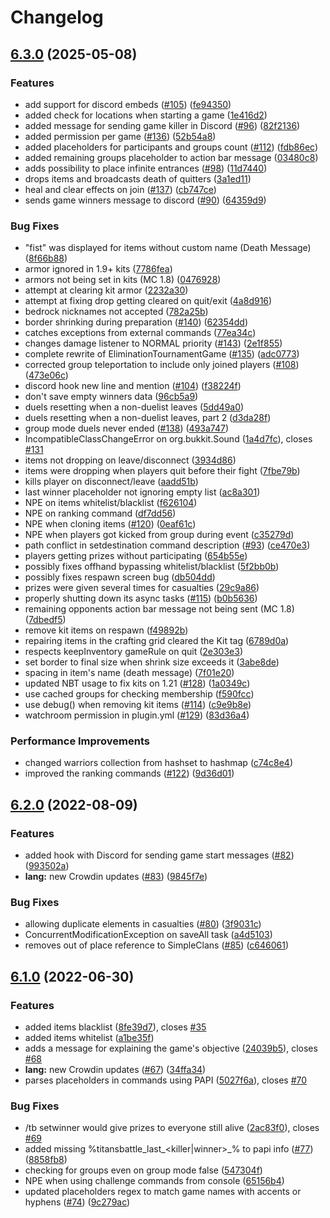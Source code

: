 # Changelog

## [6.3.0](https://github.com/RoinujNosde/TitansBattle/compare/v6.2.0...v6.3.0) (2025-05-08)


### Features

* add support for discord embeds ([#105](https://github.com/RoinujNosde/TitansBattle/issues/105)) ([fe94350](https://github.com/RoinujNosde/TitansBattle/commit/fe94350e0ddc2f6d35372d71a1c1954ea2a79da3))
* added check for locations when starting a game ([1e416d2](https://github.com/RoinujNosde/TitansBattle/commit/1e416d2ab561bb2b8f7b527ddbecd0afbe8d6f4b))
* added message for sending game killer in Discord ([#96](https://github.com/RoinujNosde/TitansBattle/issues/96)) ([82f2136](https://github.com/RoinujNosde/TitansBattle/commit/82f2136b65169c4a378d765767786b51c0a5e958))
* added permission per game ([#136](https://github.com/RoinujNosde/TitansBattle/issues/136)) ([52b54a8](https://github.com/RoinujNosde/TitansBattle/commit/52b54a8521402a1b3d394de558e44ee400ad5f3b))
* added placeholders for participants and groups count ([#112](https://github.com/RoinujNosde/TitansBattle/issues/112)) ([fdb86ec](https://github.com/RoinujNosde/TitansBattle/commit/fdb86ec96bfd86120d1b940896033a8b11d2d769))
* added remaining groups placeholder to action bar message ([03480c8](https://github.com/RoinujNosde/TitansBattle/commit/03480c80206f80ec0c8434098b2e6bb8cec3347a))
* adds possibility to place infinite entrances ([#98](https://github.com/RoinujNosde/TitansBattle/issues/98)) ([11d7440](https://github.com/RoinujNosde/TitansBattle/commit/11d7440bab9c8e851c87317930723324a59823f7))
* drops items and broadcasts death of quitters ([3a1ed11](https://github.com/RoinujNosde/TitansBattle/commit/3a1ed116755aee25e445fe8f06e5c5299249d4fd))
* heal and clear effects on join ([#137](https://github.com/RoinujNosde/TitansBattle/issues/137)) ([cb747ce](https://github.com/RoinujNosde/TitansBattle/commit/cb747cec2e1ea5a5809a2f413b6041f30a44812b))
* sends game winners message to discord ([#90](https://github.com/RoinujNosde/TitansBattle/issues/90)) ([64359d9](https://github.com/RoinujNosde/TitansBattle/commit/64359d91f58dbde09e7232095e6ffb370346fd76))


### Bug Fixes

* "fist" was displayed for items without custom name (Death Message) ([8f66b88](https://github.com/RoinujNosde/TitansBattle/commit/8f66b88a205a875d2ced16039bc19f44ac20d19f))
* armor ignored in 1.9+ kits ([7786fea](https://github.com/RoinujNosde/TitansBattle/commit/7786fea2c9b6ebd2ee585cdc516e384b2a543390))
* armors not being set in kits (MC 1.8) ([0476928](https://github.com/RoinujNosde/TitansBattle/commit/04769285eec60df0676e23da41437292ce4ee5a7))
* attempt at clearing kit armor ([2232a30](https://github.com/RoinujNosde/TitansBattle/commit/2232a302583ce12e39ae56ee4280ffff30666d3c))
* attempt at fixing drop getting cleared on quit/exit ([4a8d916](https://github.com/RoinujNosde/TitansBattle/commit/4a8d9168f37f9a2088e78dedb82a06e224186fe8))
* bedrock nicknames not accepted ([782a25b](https://github.com/RoinujNosde/TitansBattle/commit/782a25b9b7d74ed1f506d4381269d630bd16f156))
* border shrinking during preparation ([#140](https://github.com/RoinujNosde/TitansBattle/issues/140)) ([62354dd](https://github.com/RoinujNosde/TitansBattle/commit/62354dda05591ecceee75d22d60f11cfefa7d87c))
* catches exceptions from external commands ([77ea34c](https://github.com/RoinujNosde/TitansBattle/commit/77ea34ce52a9b79371026920a02db25accbfbfbb))
* changes damage listener to NORMAL priority ([#143](https://github.com/RoinujNosde/TitansBattle/issues/143)) ([2e1f855](https://github.com/RoinujNosde/TitansBattle/commit/2e1f855616aca41a936045c2353e07639b8d592b))
* complete rewrite of EliminationTournamentGame ([#135](https://github.com/RoinujNosde/TitansBattle/issues/135)) ([adc0773](https://github.com/RoinujNosde/TitansBattle/commit/adc0773ecde4f3802ee548f1f7d6dddcd6fa72ad))
* corrected group teleportation to include only joined players ([#108](https://github.com/RoinujNosde/TitansBattle/issues/108)) ([473e06c](https://github.com/RoinujNosde/TitansBattle/commit/473e06c1f35251360b36a86e4260d69395956505))
* discord hook new line and mention ([#104](https://github.com/RoinujNosde/TitansBattle/issues/104)) ([f38224f](https://github.com/RoinujNosde/TitansBattle/commit/f38224feb9e8b40d99aab9d03aaa7522351accb8))
* don't save empty winners data ([96cb5a9](https://github.com/RoinujNosde/TitansBattle/commit/96cb5a9c5445045924b1c6852eb6490972636929))
* duels resetting when a non-duelist leaves ([5dd49a0](https://github.com/RoinujNosde/TitansBattle/commit/5dd49a0d4fabd42e80ce3a3ea13966486c799d35))
* duels resetting when a non-duelist leaves, part 2 ([d3da28f](https://github.com/RoinujNosde/TitansBattle/commit/d3da28fc9fc73f05d40eb5e6430db9bdd6b1b435))
* group mode duels never ended ([#138](https://github.com/RoinujNosde/TitansBattle/issues/138)) ([493a747](https://github.com/RoinujNosde/TitansBattle/commit/493a7475c1be50cbdd7c15a0589c464bb480226c))
* IncompatibleClassChangeError on org.bukkit.Sound ([1a4d7fc](https://github.com/RoinujNosde/TitansBattle/commit/1a4d7fc6e9503d2552649abdd2fac9e5ac6662a7)), closes [#131](https://github.com/RoinujNosde/TitansBattle/issues/131)
* items not dropping on leave/disconnect ([3934d86](https://github.com/RoinujNosde/TitansBattle/commit/3934d86cdfccb9777b7059beddae555f1590be15))
* items were dropping when players quit before their fight ([7fbe79b](https://github.com/RoinujNosde/TitansBattle/commit/7fbe79b0c8539d8058cd8b6bc25a1956307ea981))
* kills player on disconnect/leave ([aadd51b](https://github.com/RoinujNosde/TitansBattle/commit/aadd51bcc507ace1d57e3877c2fd4d0fbdc651fc))
* last winner placeholder not ignoring empty list ([ac8a301](https://github.com/RoinujNosde/TitansBattle/commit/ac8a301f4bc93d97445e6aba5067d0ee0800b98a))
* NPE on items whitelist/blacklist ([f626104](https://github.com/RoinujNosde/TitansBattle/commit/f62610418e602a6e8a646c25771f5ac7565f206a))
* NPE on ranking command ([df7dd56](https://github.com/RoinujNosde/TitansBattle/commit/df7dd56edce54c8083284ed0d67648d1b3dbd415))
* NPE when cloning items ([#120](https://github.com/RoinujNosde/TitansBattle/issues/120)) ([0eaf61c](https://github.com/RoinujNosde/TitansBattle/commit/0eaf61cf6ee0448d1409ea07914dc3640798c0b6))
* NPE when players got kicked from group during event ([c35279d](https://github.com/RoinujNosde/TitansBattle/commit/c35279de55b44955f7041ae7eae67eee0e88051a))
* path conflict in setdestination command description ([#93](https://github.com/RoinujNosde/TitansBattle/issues/93)) ([ce470e3](https://github.com/RoinujNosde/TitansBattle/commit/ce470e3062dc6d87344e9ddb1a7d5fba561c6341))
* players getting prizes without participating ([654b55e](https://github.com/RoinujNosde/TitansBattle/commit/654b55e0628b11bcca627364bd6c4d721926e15f))
* possibly fixes offhand bypassing whitelist/blacklist ([5f2bb0b](https://github.com/RoinujNosde/TitansBattle/commit/5f2bb0b06036e8094aaf3e686f66eb3806a2e327))
* possibly fixes respawn screen bug ([db504dd](https://github.com/RoinujNosde/TitansBattle/commit/db504dd6baf3e9d9bb1ea937056e38bf3337fadb))
* prizes were given several times for casualties ([29c9a86](https://github.com/RoinujNosde/TitansBattle/commit/29c9a8662d8c35b2f9496e8a0a1843f70561bb8a))
* properly shutting down its async tasks ([#115](https://github.com/RoinujNosde/TitansBattle/issues/115)) ([b0b5636](https://github.com/RoinujNosde/TitansBattle/commit/b0b5636cd279618d7c63514b8ece8e29f16749dd))
* remaining opponents action bar message not being sent (MC 1.8) ([7dbedf5](https://github.com/RoinujNosde/TitansBattle/commit/7dbedf5ca21544309e8a29188d9a5782586a88a6))
* remove kit items on respawn ([f49892b](https://github.com/RoinujNosde/TitansBattle/commit/f49892b75dee4c868beae95845731cdf41ab2049))
* repairing items in the crafting grid cleared the Kit tag ([6789d0a](https://github.com/RoinujNosde/TitansBattle/commit/6789d0ab33dad0f8d202d8ffd2f1d6858d66c1fd))
* respects keepInventory gameRule on quit ([2e303e3](https://github.com/RoinujNosde/TitansBattle/commit/2e303e32fe48a3a05eab37c5009125b56ff69f69))
* set border to final size when shrink size exceeds it ([3abe8de](https://github.com/RoinujNosde/TitansBattle/commit/3abe8de4da1db2badd16aabc1da0839c31300485))
* spacing in item's name (death message) ([7f01e20](https://github.com/RoinujNosde/TitansBattle/commit/7f01e20dbf5422b248c599be88a7e2a7603a26f4))
* updated NBT usage to fix kits on 1.21 ([#128](https://github.com/RoinujNosde/TitansBattle/issues/128)) ([1a0349c](https://github.com/RoinujNosde/TitansBattle/commit/1a0349c8b3b099da4292859598a760f0a0c88596))
* use cached groups for checking membership ([f590fcc](https://github.com/RoinujNosde/TitansBattle/commit/f590fcc8354901f7ff49aaf02e6c9339a1b7e156))
* use debug() when removing kit items ([#114](https://github.com/RoinujNosde/TitansBattle/issues/114)) ([c9e9b8e](https://github.com/RoinujNosde/TitansBattle/commit/c9e9b8e531978e674af96c407bbf56704f11c9d4))
* watchroom permission in plugin.yml ([#129](https://github.com/RoinujNosde/TitansBattle/issues/129)) ([83d36a4](https://github.com/RoinujNosde/TitansBattle/commit/83d36a4ac2a503c93346e85b305c9c9cc23eb7b7))


### Performance Improvements

* changed warriors collection from hashset to hashmap ([c74c8e4](https://github.com/RoinujNosde/TitansBattle/commit/c74c8e4e28bcbb81a8d40d2d52cee9d809099016))
* improved the ranking commands ([#122](https://github.com/RoinujNosde/TitansBattle/issues/122)) ([9d36d01](https://github.com/RoinujNosde/TitansBattle/commit/9d36d011fae18144c1a96c656540bd193bd571b3))

## [6.2.0](https://github.com/RoinujNosde/TitansBattle/compare/v6.1.0...v6.2.0) (2022-08-09)


### Features

* added hook with Discord for sending game start messages  ([#82](https://github.com/RoinujNosde/TitansBattle/issues/82)) ([993502a](https://github.com/RoinujNosde/TitansBattle/commit/993502a7f4797d59cda1f8240c865353dd7132c7))
* **lang:** new Crowdin updates ([#83](https://github.com/RoinujNosde/TitansBattle/issues/83)) ([9845f7e](https://github.com/RoinujNosde/TitansBattle/commit/9845f7e671276e5ca1bf7c10fd63284e33f07463))


### Bug Fixes

* allowing duplicate elements in casualties ([#80](https://github.com/RoinujNosde/TitansBattle/issues/80)) ([3f9031c](https://github.com/RoinujNosde/TitansBattle/commit/3f9031c76e9d59d3cf93e60d45f0262660f3cdf0))
* ConcurrentModificationException on saveAll task ([a4d5103](https://github.com/RoinujNosde/TitansBattle/commit/a4d5103a992879a62089e6b97f7ef96602ea1958))
* removes out of place reference to SimpleClans ([#85](https://github.com/RoinujNosde/TitansBattle/issues/85)) ([c646061](https://github.com/RoinujNosde/TitansBattle/commit/c646061b86811ab5db97fe1c84a2b5c448f32669))

## [6.1.0](https://github.com/RoinujNosde/TitansBattle/compare/v6.0.0...v6.1.0) (2022-06-30)


### Features

* added items blacklist ([8fe39d7](https://github.com/RoinujNosde/TitansBattle/commit/8fe39d7e68934451225b49811b3447bfc87aa205)), closes [#35](https://github.com/RoinujNosde/TitansBattle/issues/35)
* added items whitelist ([a1be35f](https://github.com/RoinujNosde/TitansBattle/commit/a1be35f98db10233549f1902017a17a3a4c549cc))
* adds a message for explaining the game's objective ([24039b5](https://github.com/RoinujNosde/TitansBattle/commit/24039b52fd46d7e18bb3be21e6b6bed883a67220)), closes [#68](https://github.com/RoinujNosde/TitansBattle/issues/68)
* **lang:** new Crowdin updates ([#67](https://github.com/RoinujNosde/TitansBattle/issues/67)) ([34ffa34](https://github.com/RoinujNosde/TitansBattle/commit/34ffa34e10ce1f7b430ff72abf85a12e552a58c2))
* parses placeholders in commands using PAPI ([5027f6a](https://github.com/RoinujNosde/TitansBattle/commit/5027f6a2399a05c166167b1710e6c008709945c0)), closes [#70](https://github.com/RoinujNosde/TitansBattle/issues/70)


### Bug Fixes

* /tb setwinner would give prizes to everyone still alive ([2ac83f0](https://github.com/RoinujNosde/TitansBattle/commit/2ac83f00450ee7c8c336059e8aac6d5d03dfc5f1)), closes [#69](https://github.com/RoinujNosde/TitansBattle/issues/69)
* added missing %titansbattle_last_<killer|winner>_<game>% to papi info ([#77](https://github.com/RoinujNosde/TitansBattle/issues/77)) ([8858fb8](https://github.com/RoinujNosde/TitansBattle/commit/8858fb8a0c788bf7f041cb504a4e71d21c7ce138))
* checking for groups even on group mode false ([547304f](https://github.com/RoinujNosde/TitansBattle/commit/547304f3298e1aeb0da211bc0b54322134e12017))
* NPE when using challenge commands from console ([65156b4](https://github.com/RoinujNosde/TitansBattle/commit/65156b45fe54d37e572b8d359354150b7d0a2ebb))
* updated placeholders regex to match game names with accents or hyphens ([#74](https://github.com/RoinujNosde/TitansBattle/issues/74)) ([9c279ac](https://github.com/RoinujNosde/TitansBattle/commit/9c279acdc46865608f4b5d74c88172b432a82937))
